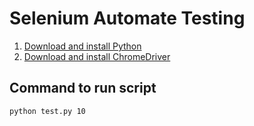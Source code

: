 # Selenium Automate Testing

1. [Download and install Python](https://www.python.org/downloads/)
2. [Download and install ChromeDriver](https://chromedriver.chromium.org)
## Command to run script
`python test.py 10`
